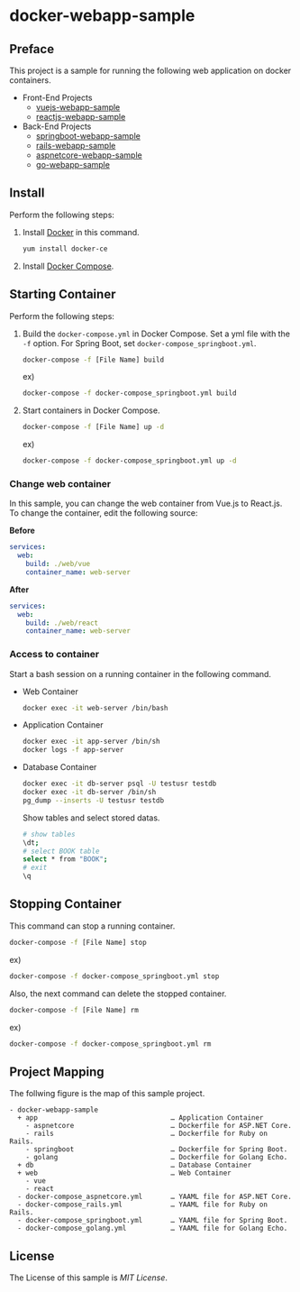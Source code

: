 # docker-webapp-sample

## Preface
This project is a sample for running the following web application on docker containers.

- Front-End Projects
    - [vuejs-webapp-sample](https://github.com/ybkuroki/vuejs-webapp-sample)
    - [reactjs-webapp-sample](https://github.com/ybkuroki/reactjs-webapp-sample)
- Back-End Projects
    - [springboot-webapp-sample](https://github.com/ybkuroki/springboot-webapp-sample)
    - [rails-webapp-sample](https://github.com/ybkuroki/rails-webapp-sample)
    - [aspnetcore-webapp-sample](https://github.com/ybkuroki/aspnetcore-webapp-sample)
    - [go-webapp-sample](https://github.com/ybkuroki/go-webapp-sample)

## Install
Perform the following steps:

1. Install [Docker](https://www.docker.com/) in this command.
    ```bash
    yum install docker-ce
    ```
1. Install [Docker Compose](https://docs.docker.com/compose/).

## Starting Container
Perform the following steps:

1. Build the ``docker-compose.yml`` in Docker Compose. Set a yml file with the ``-f`` option. For Spring Boot, set ``docker-compose_springboot.yml``.
    ```bash
    docker-compose -f [File Name] build
    ```
    ex)
    ```bash
    docker-compose -f docker-compose_springboot.yml build
    ```
1. Start containers in Docker Compose.
    ```bash
    docker-compose -f [File Name] up -d
    ```
    ex)
    ```bash
    docker-compose -f docker-compose_springboot.yml up -d
    ```

### Change web container
In this sample, you can change the web container from Vue.js to React.js. To change the container, edit the following source:

**Before**
```yml
services:
  web:
    build: ./web/vue
    container_name: web-server
```

**After**
```yml
services:
  web:
    build: ./web/react
    container_name: web-server
```

### Access to container
Start a bash session on a running container in the following command.

- Web Container
    ```bash
    docker exec -it web-server /bin/bash
    ```
- Application Container
    ```bash
    docker exec -it app-server /bin/sh
    docker logs -f app-server
    ```
- Database Container
    ```bash
    docker exec -it db-server psql -U testusr testdb
    docker exec -it db-server /bin/sh
    pg_dump --inserts -U testusr testdb
    ```
    Show tables and select stored datas.
    ```bash
    # show tables
    \dt;
    # select BOOK table
    select * from "BOOK";
    # exit
    \q
    ```

## Stopping Container
This command can stop a running container.

```bash
docker-compose -f [File Name] stop
```

ex)
```bash
docker-compose -f docker-compose_springboot.yml stop
```

Also, the next command can delete the stopped container.

```bash
docker-compose -f [File Name] rm
```

ex)
```bash
docker-compose -f docker-compose_springboot.yml rm
```

## Project Mapping
The follwing figure is the map of this sample project.

```
- docker-webapp-sample
  + app                                 … Application Container
    - aspnetcore                        … Dockerfile for ASP.NET Core.
    - rails                             … Dockerfile for Ruby on Rails.
    - springboot                        … Dockerfile for Spring Boot.
    - golang                            … Dockerfile for Golang Echo.
  + db                                  … Database Container
  + web                                 … Web Container
    - vue
    - react
  - docker-compose_aspnetcore.yml       … YAAML file for ASP.NET Core.
  - docker-compose_rails.yml            … YAAML file for Ruby on Rails.
  - docker-compose_springboot.yml       … YAAML file for Spring Boot.
  - docker-compose_golang.yml           … YAAML file for Golang Echo.
```

## License
The License of this sample is *MIT License*.
